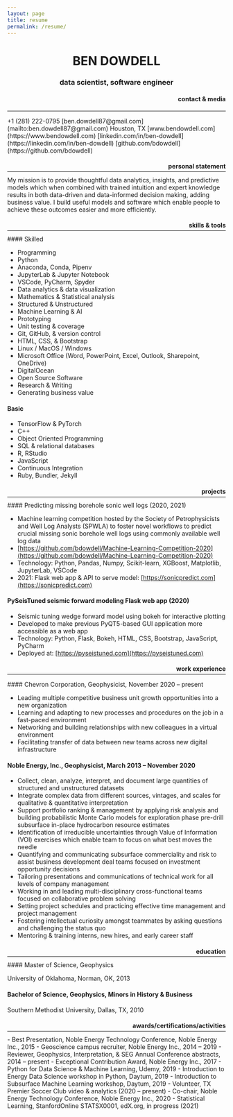 ```yaml
---
layout: page
title: resume
permalink: /resume/
---
```


<div style="text-align: center"><h1><strong>BEN DOWDELL</strong> </h1></div>

<div style="text-align: center"><h3> data scientist, software engineer </h3></div>

<div style="text-align: right"><h4>contact & media</h4></div>
<hr style="margin-top: -15px; margin-top: 10px;"/>
+1 (281) 222-0795
[ben.dowdell87@gmail.com](mailto:ben.dowdell87@gmail.com)
Houston, TX
[www.bendowdell.com](https://www.bendowdell.com)
[linkedin.com/in/ben-dowdell](https://linkedin.com/in/ben-dowdell)
[github.com/bdowdell](https://github.com/bdowdell)

<div style="text-align: right"><h4> personal statement</h4></div>
<hr style="margin-top: -15px; margin-bottom: 10px;"/>
My mission is to provide thoughtful data analytics, insights, and predictive models which when combined with trained intuition and expert knowledge results in both data-driven and data-informed decision making, adding business value. I build useful models and software which enable people to achieve these outcomes easier and more efficiently.

<div style="text-align: right"><h4>skills & tools</h4></div>
<hr style="margin-top: -15px; margin-bottom: 10px;"/>
#### Skilled

- Programming
- Python
- Anaconda, Conda, Pipenv
- JupyterLab & Jupyter Notebook
- VSCode, PyCharm, Spyder
- Data analytics & data visualization
- Mathematics & Statistical analysis
- Structured & Unstructured
- Machine Learning & AI
- Prototyping
- Unit testing & coverage
- Git, GitHub, & version control
- HTML, CSS, & Bootstrap
- Linux / MacOS / Windows
- Microsoft Office (Word, PowerPoint, Excel, Outlook, Sharepoint, OneDrive)
- DigitalOcean
- Open Source Software
- Research & Writing
- Generating business value

#### Basic

- TensorFlow & PyTorch
- C++
- Object Oriented Programming
- SQL & relational databases
- R, RStudio
- JavaScript
- Continuous Integration
- Ruby, Bundler, Jekyll

<div style="text-align: right"><h4>projects</h4></div>
<hr style="margin-top: -15px; margin-bottom: 10px;"/>
#### Predicting missing borehole sonic well logs (2020, 2021)

- Machine learning competition hosted by the Society of Petrophysicists and Well Log Analysts (SPWLA) to foster novel workflows to predict crucial missing sonic borehole well logs using commonly available well log data
- [https://github.com/bdowdell/Machine-Learning-Competition-2020](https://github.com/bdowdell/Machine-Learning-Competition-2020)
- Technology: Python, Pandas, Numpy, Scikit-learn, XGBoost, Matplotlib, JupyterLab, VSCode
- 2021: Flask web app & API to serve model: [https://sonicpredict.com](https://sonicpredict.com)

#### PySeisTuned seismic forward modeling Flask web app (2020)

- Seismic tuning wedge forward model using bokeh for interactive plotting
- Developed to make previous PyQT5-based GUI application more accessible as a web app
- Technology: Python, Flask, Bokeh, HTML, CSS, Bootstrap, JavaScript, PyCharm
- Deployed at: [https://pyseistuned.com](https://pyseistuned.com)

<div style="text-align: right"><h4>work experience</h4></div>
<hr style="margin-top: -15px; margi-bottom: 10px;"/>
#### Chevron Corporation, Geophysicist, November 2020 – present

- Leading multiple competitive business unit growth opportunities into a new organization
- Learning and adapting to new processes and procedures on the job in a fast-paced environment
- Networking and building relationships with new colleagues in a virtual environment
- Facilitating transfer of data between new teams across new digital infrastructure

#### Noble Energy, Inc., Geophysicist, March 2013 – November 2020

- Collect, clean, analyze, interpret, and document large quantities of structured and unstructured datasets
- Integrate complex data from different sources, vintages, and scales for qualitative & quantitative interpretation
- Support portfolio ranking & management by applying risk analysis and building probabilistic Monte Carlo models for exploration phase pre-drill subsurface in-place hydrocarbon resource estimates
- Identification of irreducible uncertainties through Value of Information (VOI) exercises which enable team to focus on what best moves the needle
- Quantifying and communicating subsurface commerciality and risk to assist business development deal teams focused on investment opportunity decisions
- Tailoring presentations and communications of technical work for all levels of company management
- Working in and leading multi-disciplinary cross-functional teams focused on collaborative problem solving
- Setting project schedules and practicing effective time management and project management
- Fostering intellectual curiosity amongst teammates by asking questions and challenging the status quo
- Mentoring & training interns, new hires, and early career staff

<div style="text-align: right"><h4>education</h4></div>
<hr style="margin-top: -15px; margin-bottom: 10px"/>
#### Master of Science, Geophysics

University of Oklahoma, Norman, OK, 2013

#### Bachelor of Science, Geophysics, Minors in History & Business

Southern Methodist University, Dallas, TX, 2010

<div style="text-align: right"><h4>awards/certifications/activities</h4></div>
<hr style="margin-top: -15px; margin-bottom: 10px;"/>
- Best Presentation, Noble Energy Technology Conference, Noble Energy Inc., 2015
- Geoscience campus recruiter, Noble Energy Inc., 2014 – 2019
- Reviewer, Geophysics, Interpretation, & SEG Annual Conference abstracts, 2014 – present
- Exceptional Contribution Award, Noble Energy Inc., 2017
- Python for Data Science & Machine Learning, Udemy, 2019
- Introduction to Energy Data Science workshop in Python, Daytum, 2019
- Introduction to Subsurface Machine Learning workshop, Daytum, 2019
- Volunteer, TX Premier Soccer Club video & analytics (2020 – present)
- Co-chair, Noble Energy Technology Conference, Noble Energy Inc., 2020
- Statistical Learning, StanfordOnline STATSX0001, edX.org, in progress (2021)
